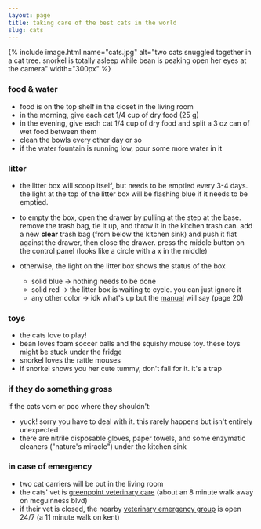```yaml
---
layout: page
title: taking care of the best cats in the world
slug: cats
---
```


{% include image.html name="cats.jpg" alt="two cats snuggled together in a cat tree. snorkel is totally asleep while bean is peaking open her eyes at the camera" width="300px" %}

### food & water

- food is on the top shelf in the closet in the living room
- in the morning, give each cat 1/4 cup of dry food (25 g)
- in the evening, give each cat 1/4 cup of dry food and split a 3 oz can of wet food between them
- clean the bowls every other day or so
- if the water fountain is running low, pour some more water in it

### litter

- the litter box will scoop itself, but needs to be emptied every 3-4 days. the light at the top of the litter box will be flashing blue if it needs to be emptied.

- to empty the box, open the drawer by pulling at the step at the base. remove the trash bag, tie it up, and throw it in the kitchen trash can. add a new **clear** trash bag (from below the kitchen sink) and push it flat against the drawer, then close the drawer. press the middle button on the control panel (looks like a circle with a x in the middle)

- otherwise, the light on the litter box shows the status of the box
  - solid blue → nothing needs to be done
  - solid red → the litter box is waiting to cycle. you can just ignore it
  - any other color → idk what's up but the [manual](https://www.litter-robot.com/manual_pdf/Litter-Robot-4-Manual.pdf) will say (page 20)

### toys

- the cats love to play!
- bean loves foam soccer balls and the squishy mouse toy. these toys might be stuck under the fridge
- snorkel loves the rattle mouses
- if snorkel shows you her cute tummy, don't fall for it. it's a trap

### if they do something gross

if the cats vom or poo where they shouldn't:

- yuck! sorry you have to deal with it. this rarely happens but isn't entirely unexpected
- there are nitrile disposable gloves, paper towels, and some enzymatic cleaners ("nature's miracle") under the kitchen sink

### in case of emergency

- two cat carriers will be out in the living room
- the cats' vet is [greenpoint veterinary care](https://goo.gl/maps/9QbmTKHxHafeJHdNA) (about an 8 minute walk away on mcguinness blvd)
- if their vet is closed, the nearby [veterinary emergency group](https://goo.gl/maps/eQiZ7Dq9AaTDyg6Z7) is open 24/7 (a 11 minute walk on kent)
